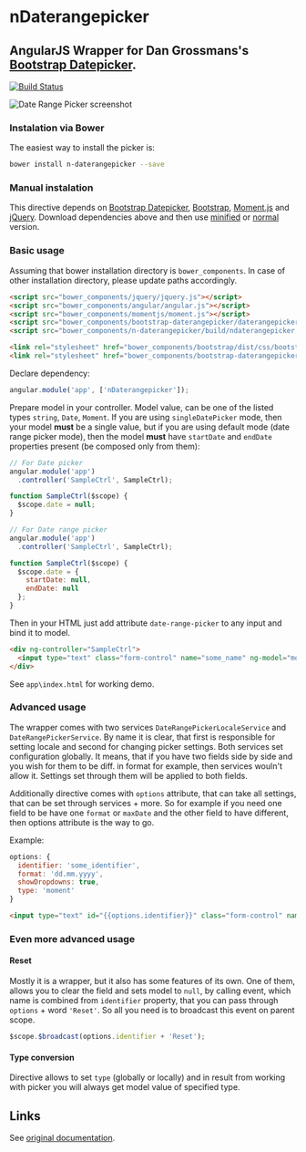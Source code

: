 # nDaterangepicker

## AngularJS Wrapper for Dan Grossmans's [Bootstrap Datepicker](https://github.com/dangrossman/bootstrap-daterangepicker).
[![Build Status](https://secure.travis-ci.org/jeserkin/nDaterangepicker.png?branch=master)](https://travis-ci.org/jeserkin/nDaterangepicker)

![Date Range Picker screenshot](http://i.imgur.com/zDjBqiS.png)

### Instalation via Bower

The easiest way to install the picker is:
```bash
bower install n-daterangepicker --save
```
### Manual instalation

This directive depends on [Bootstrap Datepicker](https://github.com/dangrossman/bootstrap-daterangepicker), [Bootstrap](http://getbootstrap.com), [Moment.js](http://momentjs.com/) and [jQuery](http://jquery.com/).
Download dependencies above and then use [minified](js/angular-daterangepicker.min.js) or [normal](angular-daterangepicker.js) version.

### Basic usage

Assuming that bower installation directory is `bower_components`. In case of other installation directory, please update paths accordingly.

```html
<script src="bower_components/jquery/jquery.js"></script>
<script src="bower_components/angular/angular.js"></script>
<script src="bower_components/momentjs/moment.js"></script>
<script src="bower_components/bootstrap-daterangepicker/daterangepicker.js"></script>
<script src="bower_components/n-daterangepicker/build/ndaterangepicker.js"></script>

<link rel="stylesheet" href="bower_components/bootstrap/dist/css/bootstrap.css"/>
<link rel="stylesheet" href="bower_components/bootstrap-daterangepicker/daterangepicker-bs3.css"/>
```

Declare dependency:

```javascript
angular.module('app', ['nDaterangepicker']);
```

Prepare model in your controller. Model value, can be one of the listed types `string`, `Date`, `Moment`.
If you are using `singleDatePicker` mode, then your model **must** be a single value, but if you are using default
 mode (date range picker mode), then the model **must** have `startDate` and `endDate` properties present (be composed only from them):

```javascript
// For Date picker
angular.module('app')
  .controller('SampleCtrl', SampleCtrl);

function SampleCtrl($scope) {
  $scope.date = null;
}
```

```javascript
// For Date range picker
angular.module('app')
  .controller('SampleCtrl', SampleCtrl);

function SampleCtrl($scope) {
  $scope.date = {
    startDate: null,
    endDate: null
  };
}
```

Then in your HTML just add attribute `date-range-picker` to any input and bind it to model.

```html
<div ng-controller="SampleCtrl">
  <input type="text" class="form-control" name="some_name" ng-model="model" date-range-picker />
</div>
```

See `app\index.html` for working demo.

### Advanced usage

The wrapper comes with two services `DateRangePickerLocaleService` and `DateRangePickerService`. By name it is clear, that
first is responsible for setting locale and second for changing picker settings. Both services set configuration globally.
It means, that if you have two fields side by side and you wish for them to be diff. in format for example, then services
wouln't allow it. Settings set through them will be applied to both fields.

Additionally directive comes with `options` attribute, that can take all settings, that can be set through services + more.
So for example if you need one field to be have one `format` or `maxDate` and the other field to have different, then
options attribute is the way to go.

Example:

```javascript
options: {
  identifier: 'some_identifier',
  format: 'dd.mm.yyyy',
  showDropdowns: true,
  type: 'moment'
}
```

```html
<input type="text" id="{{options.identifier}}" class="form-control" name="some_name" ng-model="model" options="options" date-range-picker />
```

### Even more advanced usage

#### Reset

Mostly it is a wrapper, but it also has some features of its own. One of them, allows you to clear the field and sets model to `null`,
by calling event, which name is combined from `identifier` property, that you can pass through `options` + word `'Reset'`. So
all you need is to broadcast this event on parent scope.

```javascript
$scope.$broadcast(options.identifier + 'Reset');
```

#### Type conversion

Directive allows to set `type` (globally or locally) and in result from working with picker you will always get model value of specified
type.

## Links

See [original documentation](https://github.com/dangrossman/bootstrap-daterangepicker).